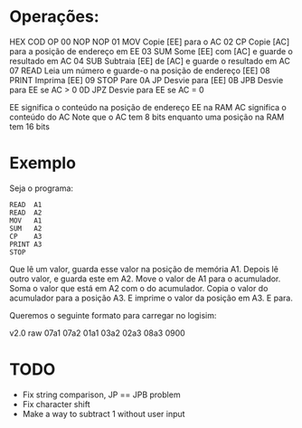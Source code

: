 # Operações:

HEX  COD    OP
00   NOP    NOP
01   MOV    Copie     [EE] para o AC
02   CP     Copie     [AC] para a posição de endereço em EE
03   SUM    Some      [EE] com [AC] e guarde o resultado em AC
04   SUB    Subtraia  [EE] de  [AC] e guarde o resultado em AC
07   READ   Leia um número e guarde-o na posição de endereço [EE]
08   PRINT  Imprima   [EE]
09   STOP   Pare
0A   JP     Desvie para [EE] 
0B   JPB    Desvie para EE se AC > 0
0D   JPZ    Desvie para EE se AC = 0

EE significa o conteúdo na posição de endereço EE na RAM
AC significa o conteúdo do AC
Note que o AC tem 8 bits enquanto uma posição na RAM tem 16 bits

# Exemplo

Seja o programa:

    READ  A1
    READ  A2
    MOV   A1 
    SUM   A2
    CP    A3
    PRINT A3
    STOP

Que lê um valor, guarda esse valor na posição de memória A1.
Depois lê outro valor, e guarda este em A2.
Move o valor de A1 para o acumulador.
Soma o valor que está em A2 com o do acumulador.
Copia o valor do acumulador para a posição A3.
E imprime o valor da posição em A3.
E para.

Queremos o seguinte formato para carregar no logisim:

v2.0 raw
07a1 07a2 01a1 03a2 02a3 08a3 0900

# TODO

- Fix string comparison, JP == JPB problem
- Fix character shift
- Make a way to subtract 1 without user input
